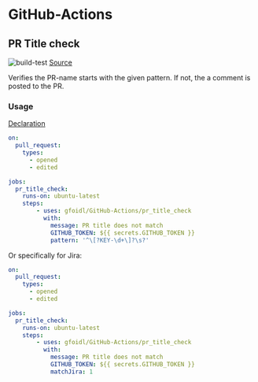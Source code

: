 # GitHub-Actions

## PR Title check

![build-test](https://github.com/gfoidl/GitHub-Actions/workflows/pr_title_check/badge.svg) 
[Source](./pr_title_check/)

Verifies the PR-name starts with the given pattern. If not, the a comment is posted to the PR.

### Usage

[Declaration](./pr_title_check/action.yml)

```yml
on:
  pull_request:
    types:
      - opened
      - edited

jobs:
  pr_title_check:
    runs-on: ubuntu-latest
    steps:
        - uses: gfoidl/GitHub-Actions/pr_title_check
          with:
            message: PR title does not match
            GITHUB_TOKEN: ${{ secrets.GITHUB_TOKEN }}
            pattern: '^\[?KEY-\d+\]?\s?'
```

Or specifically for Jira:

```yml
on:
  pull_request:
    types:
      - opened
      - edited

jobs:
  pr_title_check:
    runs-on: ubuntu-latest
    steps:
        - uses: gfoidl/GitHub-Actions/pr_title_check
          with:
            message: PR title does not match
            GITHUB_TOKEN: ${{ secrets.GITHUB_TOKEN }}
            matchJira: 1
```
